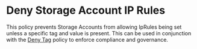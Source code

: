 # Deny Storage Account IP Rules

This policy prevents Storage Accounts from allowing IpRules being set unless a specific tag and value is present. This can be used in conjunction with the [Deny Tag](../../Tags/deny-tag) policy to enforce compliance and governance.